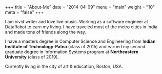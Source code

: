 +++
title = "About-Me"
date = "2014-04-09"
menu = "main"
weight = "10"
meta = "false"
+++

I am vivid writer and love live music. Working as a software engineer at DataRobot to earn my living. 
I have traveled most of the metro cities in India and made tons of friends along the way.

I have a masters degree in Computer Science and Engineering from **Indian Institute of Technology-Patna** (class of 2015) 
and earned my second graduate degree in Information Systems program at **Northeastern University** (class of 2019).

Currently living in the city of art & education, Boston, USA.